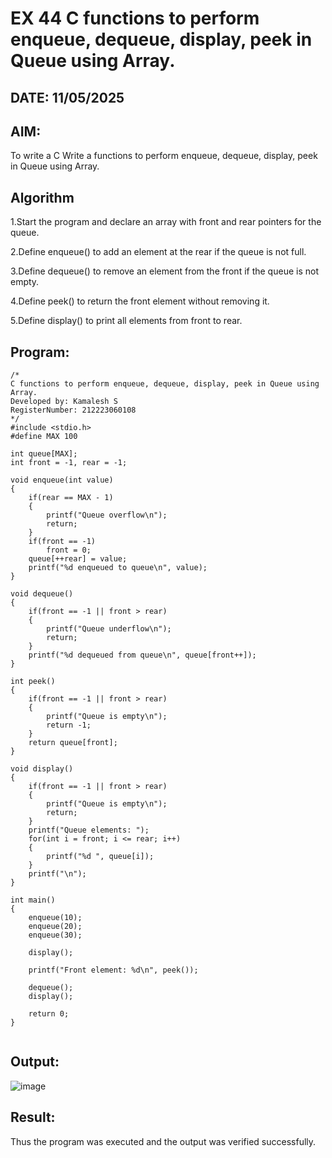 # EX 44 C functions to perform enqueue, dequeue, display, peek in Queue using Array.
## DATE: 11/05/2025
## AIM:
To write a C Write a functions to perform enqueue, dequeue, display, peek in Queue using Array.

## Algorithm
1.Start the program and declare an array with front and rear pointers for the queue.

2.Define enqueue() to add an element at the rear if the queue is not full.

3.Define dequeue() to remove an element from the front if the queue is not empty.

4.Define peek() to return the front element without removing it.

5.Define display() to print all elements from front to rear.
## Program:
```
/*
C functions to perform enqueue, dequeue, display, peek in Queue using Array.
Developed by: Kamalesh S
RegisterNumber: 212223060108 
*/
#include <stdio.h>
#define MAX 100

int queue[MAX];
int front = -1, rear = -1;

void enqueue(int value)
{
    if(rear == MAX - 1)
    {
        printf("Queue overflow\n");
        return;
    }
    if(front == -1)
        front = 0;
    queue[++rear] = value;
    printf("%d enqueued to queue\n", value);
}

void dequeue()
{
    if(front == -1 || front > rear)
    {
        printf("Queue underflow\n");
        return;
    }
    printf("%d dequeued from queue\n", queue[front++]);
}

int peek()
{
    if(front == -1 || front > rear)
    {
        printf("Queue is empty\n");
        return -1;
    }
    return queue[front];
}

void display()
{
    if(front == -1 || front > rear)
    {
        printf("Queue is empty\n");
        return;
    }
    printf("Queue elements: ");
    for(int i = front; i <= rear; i++)
    {
        printf("%d ", queue[i]);
    }
    printf("\n");
}

int main()
{
    enqueue(10);
    enqueue(20);
    enqueue(30);

    display();

    printf("Front element: %d\n", peek());

    dequeue();
    display();

    return 0;
}


```

## Output:

![image](https://github.com/user-attachments/assets/8702557e-a403-4205-b10e-0e0ac36e711b)


## Result:
Thus the program was executed and the output was verified successfully.

